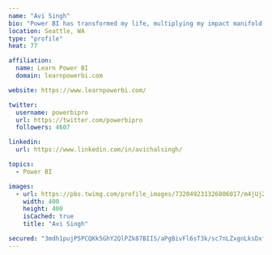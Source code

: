 ```yaml
---
name: "Avi Singh"
bio: "Power BI has transformed my life, multiplying my impact manifold. Now I am on a mission to spread the word and share the knowledge"
location: Seattle, WA
type: "profile"
heat: 77

affiliation:
  name: Learn Power BI
  domain: learnpowerbi.com

website: https://www.learnpowerbi.com/

twitter:
  username: powerbipro
  url: https://twitter.com/powerbipro
  followers: 4607

linkedin:
  url: https://www.linkedin.com/in/avichalsingh/

topics:
  - Power BI

images:
  - url: https://pbs.twimg.com/profile_images/732049231326806017/m4jUj2Lu_400x400.jpg
    width: 400
    height: 400
    isCached: true
    title: "Avi Singh"

secured: "3mdh1pujP5PCQKk5GhY2QlPZk87BIIS/aPgBivFl6sT3k/sc7nLZxgnLksDxfE2FtglzTMOtmt8nsrYQVSehw3CnDn36Xf6p+et/5/8SICU//SoaMLx/Eoaqu42mPqQewV1IoviMs9mz+WFXLFQ8RMzZZAv7lIVhNWrX9ZpJrIUqqZDz6a7dN+23grEkxJsZTzmJO+rCdOg0DVsuj51s3I9Sqined++uTreN3sLEms3t7c/LHgkFyGg4YpbYmiRPmkeIgNzzqQGwiD1GtZHMlLQS0S8aMjJQUtkp5NgIc736iaGUN6V/PheSjteLvuU8HyuL6na2NXTcEkHClpEWgTXRJVn0DDP1vL64kwIUw3ijxZA7AfDOdFT3eJDF0V5o/3jIG3dOJfG0IB7rk3I6dY3pgHgyV4ZnwAFk0wO8+cU=;gcr+q+qD2pRTT9em7W5Qcw=="
---
```


